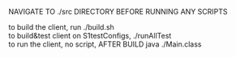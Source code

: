 NAVIGATE TO ./src DIRECTORY BEFORE RUNNING ANY SCRIPTS

to build the client, run                    ./build.sh              <br>
to build&test client on S1testConfigs,      ./runAllTest            <br>
to run the client, no script, AFTER BUILD   java ./Main.class       <br>

